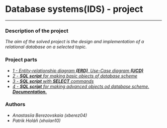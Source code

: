 # Database systems(IDS) - project

-----------------------------------

### Description of the project
*The aim of the solved project is the design and implementation of a relational database on a selected topic.*

### Project parts
- *[1 - Entity-relationship diagram __(ERD)__, Use-Case diagram __(UCD)__](https://github.com/patriciush001/IDS/tree/main/Part_1)* 
- *[2 - __SQL script__ for making basic objects of database scheme](https://github.com/patriciush001/IDS/tree/main/Part_2)*
- *[3 - __SQL script__ with __SELECT__ commands](https://github.com/patriciush001/IDS/tree/main/Part_3)*
- *[4 - __SQL script__ for making advanced objects od database scheme. __Documentation.__](https://github.com/patriciush001/IDS/tree/main/Part_4)*

### Authors
- *Anastasiia Berezovskaia (xberez04)*
- *Patrik Holáň (xholan10)*
